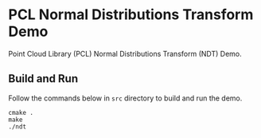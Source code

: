 # PCL Normal Distributions Transform Demo

Point Cloud Library (PCL) Normal Distributions Transform (NDT) Demo.


## Build and Run

Follow the commands below in `src` directory to build and run the demo.

```
cmake .
make
./ndt
```

